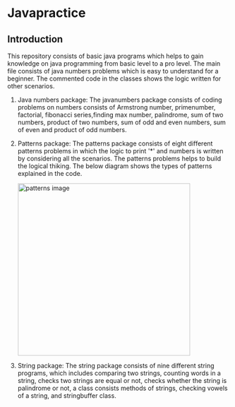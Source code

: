 # Javapractice
## Introduction
This repository consists of basic java programs which helps to gain knowledge on java programming from basic level to a pro level. The main file consists of java numbers problems which is easy to understand for a beginner. The commented code in the classes shows the logic written for other scenarios.
 
1. Java numbers package: The javanumbers package consists of coding problems on numbers consists of Armstrong number, primenumber, factorial, fibonacci series,finding max number, palindrome, sum of two numbers, product of two numbers, sum of odd and even numbers, sum of even and product of odd numbers.

2. Patterns package: The patterns package consists of eight different patterns problems in which the logic to print '*' and numbers is written by considering all the scenarios. The patterns problems helps to build the logical thiking. The below diagram shows the types of patterns explained in the code.

    
   <img width="390" alt="patterns image" src="https://user-images.githubusercontent.com/101564077/235372232-a596373a-be02-43da-9df1-503ae3451a66.png">
   
   
3. String package: The string package consists of nine different string programs, which includes comparing two strings, counting words in a string, checks two strings are equal or not, checks whether the string is palindrome or not, a class consists methods of strings, checking vowels of a string, and stringbuffer class.

